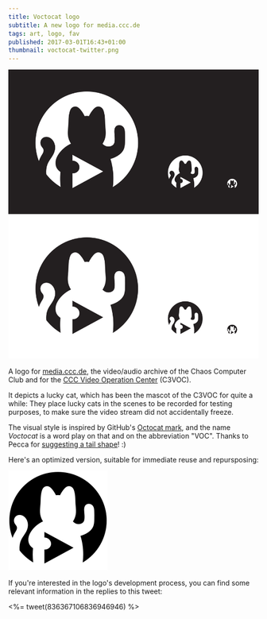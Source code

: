 ```yaml
---
title: Voctocat logo
subtitle: A new logo for media.ccc.de
tags: art, logo, fav
published: 2017-03-01T16:43+01:00
thumbnail: voctocat-twitter.png
---
```


[![voctocat](voctocat-sample.svg)](voctocat-sample.svg)

A logo for [media.ccc.de](https://media.ccc.de), the video/audio archive of the Chaos Computer Club and for the [CCC Video Operation Center](https://c3voc.de/) (C3VOC).

It depicts a lucky cat, which has been the mascot of the C3VOC for quite a while: They place lucky cats in the scenes to be recorded for testing purposes, to make sure the video stream did not accidentally freeze.

The visual style is inspired by GitHub's [Octocat mark](https://github.com/logos), and the name *Voctocat* is a word play on that and on the abbreviation "VOC". Thanks to Pecca for [suggesting a tail shape](https://twitter.com/Pecc0r/status/836517783668211712)! :)

Here's an optimized version, suitable for immediate reuse and repursposing:

[![voctocat](voctocat.svg)](voctocat.svg)

If you're interested in the logo's development process, you can find some relevant information in the replies to this tweet:

<%= tweet(836367106836946946) %>
